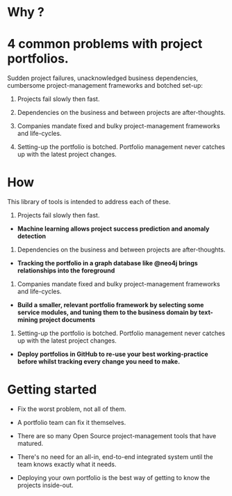 # Why ?

# 4 common problems with project portfolios.

Sudden project failures, unacknowledged business dependencies, cumbersome project-management frameworks and botched set-up: 

1. Projects fail slowly then fast. 

1. Dependencies on the business and between projects are after-thoughts. 

1. Companies mandate fixed and bulky project-management frameworks and life-cycles. 

1. Setting-up the portfolio is botched. Portfolio management never catches up with the latest project changes. 

# How

This library of tools is intended to address each of these. 

1. Projects fail slowly then fast. 

- **Machine learning allows project success prediction and anomaly detection**

1. Dependencies on the business and between projects are after-thoughts. 

- **Tracking the portfolio in a graph database like @neo4j brings relationships into the foreground**

1. Companies mandate fixed and bulky project-management frameworks and life-cycles.

- **Build a smaller, relevant portfolio framework by selecting some service modules, and tuning them to the business domain by text-mining project documents** 

1. Setting-up the portfolio is botched. Portfolio management never catches up with the latest project changes. 

- **Deploy portfolios in GitHub to re-use your best working-practice before whilst tracking every change you need to make.**

# Getting started

- Fix the worst problem, not all of them. 

- A portfolio team can fix it themselves. 

- There are so many Open Source project-management tools that have matured. 

- There's no need for an all-in, end-to-end integrated system until the team knows exactly what it needs.

- Deploying your own portfolio is the best way of getting to know the projects inside-out.


